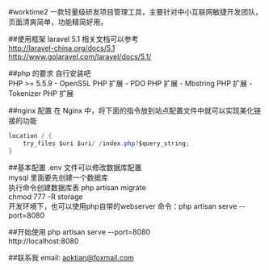 #worktime2
一款轻量级研发项目管理工具，主要针对中小互联网敏捷开发团队，页面清爽简单，功能精简好用。

##使用框架 laravel 5.1
相关文档可以参考<br>
http://laravel-china.org/docs/5.1<br>
http://www.golaravel.com/laravel/docs/5.1/<br>

##php 的要求
自行安装吧<br>
PHP >= 5.5.9 - OpenSSL PHP 扩展 - PDO PHP 扩展 - Mbstring PHP 扩展 - Tokenizer PHP 扩展<br>

##nginx 配置
在 Nginx 中，将下面的指令放到站点配置文件中就可以实现美化链接的功能
```Java
location / {
    try_files $uri $uri/ /index.php?$query_string;
}
```

##基本配置
.env 文件可以修改数据库配置<br>
mysql 里面要先创建一个数据库<br>
执行命令创建数据库表 php artisan migrate<br>
chmod 777 -R storage<br>
开发环境下，也可以使用php自带的webserver 命令：php artisan serve --port=8080<br>

##开始使用
php artisan serve --port=8080<br>
http://localhost:8080

##联系我
email: aoktian@foxmail.com

